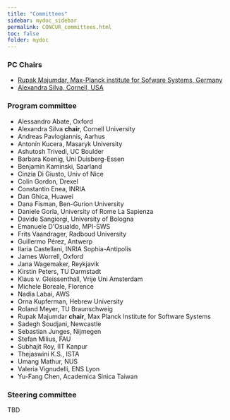 ```yaml
---
title: "Committees"
sidebar: mydoc_sidebar
permalink: CONCUR_committees.html
toc: false 
folder: mydoc
---
```

### PC Chairs
* <a href="https://people.mpi-sws.org/~rupak/" target="_blank">Rupak Majumdar, Max-Planck institute for Sofware Systems, Germany</a>
* <a href="https://www.engineering.cornell.edu/faculty-directory/alexandra-silva" target="_blank">Alexandra Silva, Cornell, USA</a>

### Program committee
* Alessandro Abate, Oxford
* Alexandra Silva **chair**, Cornell University
* Andreas Pavlogiannis, Aarhus
* Antonín Kucera, Masaryk University
* Ashutosh Trivedi, UC Boulder
* Barbara Koenig, Uni Duisberg-Essen
* Benjamin Kaminski, Saarland
* Cinzia Di Giusto, Univ of Nice
* Colin Gordon, Drexel
* Constantin Enea, INRIA
* Dan Ghica, Huawei
* Dana Fisman, Ben-Gurion University
* Daniele Gorla, University of Rome La Sapienza
* Davide Sangiorgi, University of Bologna
* Emanuele D'Osualdo, MPI-SWS
* Frits Vaandrager, Radboud University
* Guillermo Pérez, Antwerp
* Ilaria Castellani, INRIA Sophia-Antipolis
* James Worrell, Oxford
* Jana Wagemaker, Reykjavik
* Kirstin Peters, TU Darmstadt
* Klaus v. Gleissenthall, Vrije Uni Amsterdam
* Michele Boreale, Florence
* Nadia Labai, AWS
* Orna Kupferman, Hebrew University
* Roland Meyer, TU Braunschweig
* Rupak Majumdar **chair**, Max Planck Institute for Software Systems
* Sadegh Soudjani, Newcastle
* Sebastian Junges, Nijmegen
* Stefan Milius, FAU
* Subhajit Roy, IIT Kanpur
* Thejaswini K.S., ISTA
* Umang Mathur, NUS
* Valeria Vignudelli, ENS Lyon
* Yu-Fang Chen, Academica Sinica Taiwan


### Steering committee
TBD